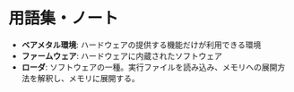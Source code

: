 # 用語集・ノート

- **ベアメタル環境**: ハードウェアの提供する機能だけが利用できる環境
- **ファームウェア**: ハードウェアに内蔵されたソフトウェア
- **ローダ**: ソフトウェアの一種。実行ファイルを読み込み、メモリへの展開方法を解釈し、メモリに展開する。
